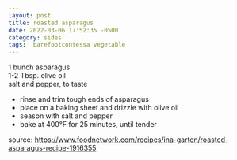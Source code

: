 ```yaml
---
layout: post
title: roasted asparagus
date: 2022-03-06 17:52:35 -0500
category: sides
tags:  barefootcontessa vegetable
---
```


1 bunch asparagus  
1-2 Tbsp. olive oil  
salt and pepper, to taste  
* rinse and trim tough ends of asparagus
* place on a baking sheet and drizzle with olive oil
* season with salt and pepper
* bake at 400°F for 25 minutes, until tender

source: <https://www.foodnetwork.com/recipes/ina-garten/roasted-asparagus-recipe-1916355>
